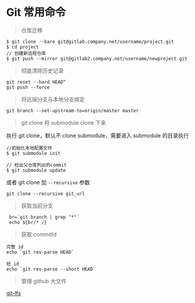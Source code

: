 # Git 常用命令

> 仓库迁移

```
$ git clone --bare git@gitlab.company.net/username/project.git
$ cd project
// 创建新远程仓库
$ git push --mirror git@gitlab2.company.net/username/newproject.git
```

> 彻底清除历史记录

```
git reset --hard HEAD^ 
git push --force
```

> 将远端分支与本地分支绑定
```
git branch --set-upstream-to=origin/master master 
```

> git clone 将 submodule clone 下来

执行 git clone，默认不 clone submodule，需要进入 submodule 的目录执行

```
//初始化本地配置文件
$ git submodule init

// 检出父仓库列出的commit
$ git submodule update
```

或者 git clone 加 `--recursive` 参数

```
git clone --recursive git_url
```

> 获取当前分支
```
 br=`git branch | grep "*"`
 echo ${br/* /}
```

> 获取 commitId

```
完整 id
echo `git rev-parse HEAD`
 
短 id
echo `git rev-parse --short HEAD`
```

> 管理 github 大文件

[git-lfs](https://git-lfs.github.com/)